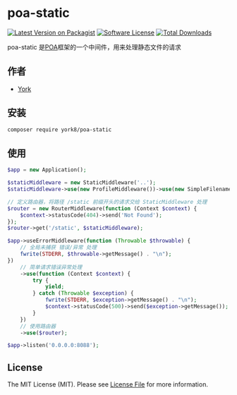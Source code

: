 # poa-static

[![Latest Version on Packagist][ico-version]][link-packagist]
[![Software License][ico-license]](LICENSE)
[![Total Downloads][ico-downloads]][link-downloads]

poa-static 是[POA](https://raw.githubusercontent.com/york8/php-poa)框架的一个中间件，用来处理静态文件的请求

## 作者

- [York](https://github.com/york8)

## 安装
```bash
composer require york8/poa-static
```

## 使用
```php
$app = new Application();

$staticMiddleware = new StaticMiddleware('..');
$staticMiddleware->use(new ProfileMiddleware())->use(new SimpleFilenamePlugin('/static'));

// 定义路由器，将路径 /static 前缀开头的请求交给 StaticMiddleware 处理
$router = new RouterMiddleware(function (Context $context) {
    $context->statusCode(404)->send('Not Found');
});
$router->get('/static', $staticMiddleware);

$app->useErrorMiddleware(function (Throwable $throwable) {
    // 全局未捕获 错误/异常 处理
    fwrite(STDERR, $throwable->getMessage() . "\n");
})
    // 简单请求错误异常处理
    ->use(function (Context $context) {
        try {
            yield;
        } catch (Throwable $exception) {
            fwrite(STDERR, $exception->getMessage() . "\n");
            $context->statusCode(500)->send($exception->getMessage());
        }
    })
    // 使用路由器
    ->use($router);

$app->listen('0.0.0.0:8088');
```

## License
The MIT License (MIT). Please see [License File](LICENSE) for more information.

[ico-version]: https://img.shields.io/packagist/v/york8/poa-static.svg?style=flat-square
[ico-license]: https://img.shields.io/badge/license-MIT-brightgreen.svg?style=flat-square
[ico-downloads]: https://img.shields.io/packagist/dt/york8/poa-static.svg?style=flat-square

[link-packagist]: https://packagist.org/packages/york8/poa-static
[link-downloads]: https://packagist.org/packages/york8/poa-static